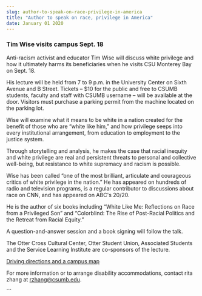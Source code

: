 ```yaml
---
slug: author-to-speak-on-race-privilege-in-america
title: "Author to speak on race, privilege in America"
date: January 01 2020
---
```


 
<h3>Tim Wise visits campus Sept. 18</h3>
<p>
  Anti-racism activist and educator Tim Wise will discuss white privilege and
  how it ultimately harms its beneficiaries when he visits CSU Monterey Bay on
  Sept. 18.
</p>
<p>
  His lecture will be held from 7 to 9 p.m. in the University Center on Sixth
  Avenue and B Street. Tickets – $10 for the public and free to CSUMB students,
  faculty and staff with CSUMB username – will be available at the door.
  Visitors must purchase a parking permit from the machine located on the
  parking lot.
</p>
<p>
  Wise will examine what it means to be white in a nation created for the
  benefit of those who are “white like him,” and how privilege seeps into every
  institutional arrangement, from education to employment to the justice system.
</p>
<p>
  Through storytelling and analysis, he makes the case that racial inequity and
  white privilege are real and persistent threats to personal and collective
  well-being, but resistance to white supremacy and racism is possible.
</p>
<p>
  Wise has been called “one of the most brilliant, articulate and courageous
  critics of white privilege in the nation.” He has appeared on hundreds of
  radio and television programs, is a regular contributor to discussions about
  race on CNN, and has appeared on ABC's 20/20.
</p>
<p>
  He is the author of six books including “White Like Me: Reflections on Race
  from a Privileged Son” and “Colorblind: The Rise of Post-Racial Politics and
  the Retreat from Racial Equity.”
</p>
<p>A question-and-answer session and a book signing will follow the talk.</p>
<p>
  The Otter Cross Cultural Center, Otter Student Union, Associated Students and
  the Service Learning Institute are co-sponsors of the lecture.
</p>
<p><a href="csumb.edu/maps">Driving directions and a campus map</a></p>
<p>
  For more information or to arrange disability accommodations, contact rita
  zhang at
  <a
    href="&#x6d;&#97;&#105;&#x6c;&#x74;&#111;:&#x72;&#122;&#104;&#x61;&#x6e;&#103;&#64;&#x63;&#115;&#117;&#x6d;&#x62;&#46;&#101;&#x64;&#x75;"
    >rzhang@csumb.edu</a
  >.
</p>
```
